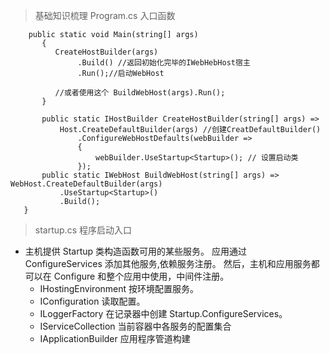 >基础知识梳理
>Program.cs 入口函数
 ```
	 public static void Main(string[] args)
        {
           CreateHostBuilder(args)
                .Build() //返回初始化完毕的IWebHebHost宿主
                .Run();//启动WebHost
           
           //或者使用这个 BuildWebHost(args).Run();
        }

        public static IHostBuilder CreateHostBuilder(string[] args) =>
            Host.CreateDefaultBuilder(args) //创建CreatDefaultBuilder()
                .ConfigureWebHostDefaults(webBuilder =>
                {
                    webBuilder.UseStartup<Startup>(); // 设置启动类
                });
        public static IWebHost BuildWebHost(string[] args) => WebHost.CreateDefaultBuilder(args)
            .UseStartup<Startup>()
            .Build();
    }
 ```
>startup.cs 程序启动入口
+ 主机提供 Startup 类构造函数可用的某些服务。 应用通过 ConfigureServices 添加其他服务,依赖服务注册。 然后，主机和应用服务都可以在 Configure 和整个应用中使用，中间件注册。
   - IHostingEnvironment 按环境配置服务。
   - IConfiguration 读取配置。
   - ILoggerFactory 在记录器中创建 Startup.ConfigureServices。
   - IServiceCollection 当前容器中各服务的配置集合
   - IApplicationBuilder  应用程序管道构建